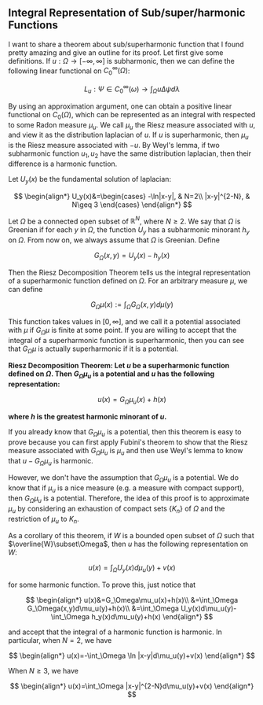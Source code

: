 ## Integral Representation of Sub/super/harmonic Functions

I want to share a theorem about sub/superharmonic function that I found pretty amazing and give an outline for its proof. Let first give some definitions. If $u:\Omega\rightarrow [-\infty,\infty]$ is subharmonic, then we can define the following linear functional on $C_0^\infty(\Omega)$:

$$L_u:\Psi\in C_0^\infty(\omega)\rightarrow \int_\Omega u\Delta \psi d\lambda$$

By using an approximation argument, one can obtain a positive linear functional on $C_0(\Omega)$, which can be represented as an integral with respected to some Radon measure $\mu_u$. We call $\mu_u$ the Riesz measure associated with $u$, and view it as the distribution laplacian of $u$. If $u$ is superharmonic, then $\mu_u$ is the Riesz measure associated with $-u$. By Weyl's lemma, if two subharmonic function $u_1,u_2$ have the same distribution laplacian, then their difference is a harmonic function.

Let $U_y(x)$ be the fundamental solution of laplacian:

$$
\begin{align*}
    U_y(x)&=\begin{cases}
        -\ln|x-y|, & N=2\\
        |x-y|^{2-N}, & N\geq 3
    \end{cases}
\end{align*}
$$

Let $\Omega$ be a connected open subset of $\mathbb{R}^N$, where $N\geq 2$. We say that $\Omega$ is Greenian if for each $y$ in $\Omega$, the function $U_y$ has a subharmonic minorant $h_y$ on $\Omega$. From now on, we always assume that $\Omega$ is Greenian. Define

$$G_\Omega(x,y)=U_y(x)-h_y(x)$$

Then the Riesz Decomposition Theorem tells us the integral representation of a superharmonic function defined on $\Omega$. For an arbitrary measure $\mu$, we can define 

$$G_\Omega\mu(x):=\int_\Omega G_\Omega(x,y)d\mu(y)$$

This function takes values in $[0,\infty]$, and we call it a potential associated with $\mu$ if $G_\Omega\mu$ is finite at some point. If you are willing to accept that the integral of a superharmonic function is superharmonic, then you can see that $G_\Omega\mu$ is actually superharmonic if it is a potential. 

<strong>Riesz Decomposition Theorem: Let $u$ be a superharmonic function defined on $\Omega$. Then $G_\Omega\mu_u$ is a potential and $u$ has the following representation:</strong>

$$u(x)=G_\Omega\mu_u(x)+h(x)$$

<strong>where $h$ is the greatest harmonic minorant of $u$.</strong>

If you already know that $G_\Omega\mu_u$ is a potential, then this theorem is easy to prove because you can first apply Fubini's theorem to show that the Riesz measure associated with $G_\Omega\mu_u$  is $\mu_u$ and then use Weyl's lemma to know that $u-G_\Omega\mu_u$ is harmonic. 

However, we don't have the assumption that $G_\Omega\mu_u$ is a potential. We do know that if $\mu_u$ is a nice measure (e.g. a measure with compact support), then $G_\Omega\mu_u$ is a potential. Therefore, the idea of this proof is to approximate $\mu_u$ by considering an exhaustion of compact sets $\lbrace K_n\rbrace$ of $\Omega$ and the restriction of $\mu_u$ to $K_n$.

As a corollary of this theorem, if $W$ is a bounded open subset of $\Omega$ such that $\overline{W}\subset\Omega$, then $u$ has the following representation on $W$:

$$u(x)=\int_\Omega U_y(x)d\mu_u(y)+v(x)$$

for some harmonic function. To prove this, just notice that

$$
\begin{align*}
    u(x)&=G_\Omega\mu_u(x)+h(x)\\
    &=\int_\Omega G_\Omega(x,y)d\mu_u(y)+h(x)\\
    &=\int_\Omega U_y(x)d\mu_u(y)-\int_\Omega h_y(x)d\mu_u(y)+h(x)
\end{align*}
$$

and accept that the integral of a harmonic function is harmonic. In particular, when $N=2$, we have

$$
\begin{align*}
    u(x)=-\int_\Omega \ln |x-y|d\mu_u(y)+v(x)
\end{align*}
$$

When $N\geq 3$, we have

$$
\begin{align*}
    u(x)=\int_\Omega |x-y|^{2-N}d\mu_u(y)+v(x)
\end{align*}
$$



















